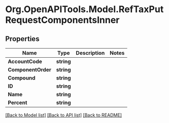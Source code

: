 # Org.OpenAPITools.Model.RefTaxPutRequestComponentsInner

## Properties

Name | Type | Description | Notes
------------ | ------------- | ------------- | -------------
**AccountCode** | **string** |  | 
**ComponentOrder** | **string** |  | 
**Compound** | **string** |  | 
**ID** | **string** |  | 
**Name** | **string** |  | 
**Percent** | **string** |  | 

[[Back to Model list]](../README.md#documentation-for-models) [[Back to API list]](../README.md#documentation-for-api-endpoints) [[Back to README]](../README.md)

